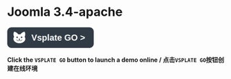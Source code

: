 # Joomla 3.4-apache

<a href="https://www.vsplate.com/?docker-compose=https://github.com/vsplate/dcenvs/joomla/3.4-apache"><img alt="VSPLATE GO" src="https://raw.githubusercontent.com/vsplate/images/master/vsgo_btn.png" width="200px"></a>

**Click the `VSPLATE GO` button to launch a demo online / 点击`VSPLATE GO`按钮创建在线环境**